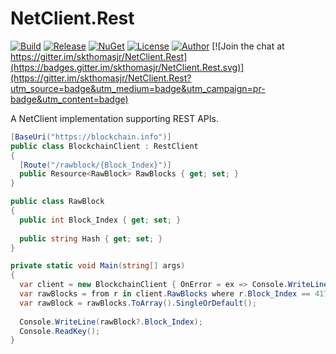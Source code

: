 # NetClient.Rest

[![Build](https://ci.appveyor.com/api/projects/status/r6t2rvc0qru109ni?svg=true)](https://ci.appveyor.com/project/skthomasjr/netclient-rest)
[![Release](https://img.shields.io/github/release/skthomasjr/NetClient.Rest.svg?maxAge=2592000)](https://github.com/skthomasjr/NetClient.Rest/releases)
[![NuGet](https://img.shields.io/nuget/v/NetClient.Rest.svg)](https://www.nuget.org/packages/NetClient.Rest)
[![License](https://img.shields.io/github/license/skthomasjr/NetClient.Rest.svg?maxAge=2592000)](LICENSE.md)
[![Author](https://img.shields.io/badge/author-Scott%20K.%20Thomas%2C%20Jr.-blue.svg?maxAge=2592000)](https://www.linkedin.com/in/skthomasjr)
[![Join the chat at https://gitter.im/skthomasjr/NetClient.Rest](https://badges.gitter.im/skthomasjr/NetClient.Rest.svg)](https://gitter.im/skthomasjr/NetClient.Rest?utm_source=badge&utm_medium=badge&utm_campaign=pr-badge&utm_content=badge)

A NetClient implementation supporting REST APIs.

```c#
[BaseUri("https://blockchain.info")]
public class BlockchainClient : RestClient
{
  [Route("/rawblock/{Block_Index}")]
  public Resource<RawBlock> RawBlocks { get; set; }
}
```
```c#
public class RawBlock
{
  public int Block_Index { get; set; }
  
  public string Hash { get; set; }
}
```
```c#
private static void Main(string[] args)
{
  var client = new BlockchainClient { OnError = ex => Console.WriteLine(ex.Message) };
  var rawBlocks = from r in client.RawBlocks where r.Block_Index == 417260 select r;
  var rawBlock = rawBlocks.ToArray().SingleOrDefault();
  
  Console.WriteLine(rawBlock?.Block_Index);
  Console.ReadKey();
}
```
